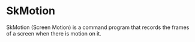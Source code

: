 # SkMotion

SkMotion (Screen Motion) is a command program that records the frames of a screen when there is motion on it.
